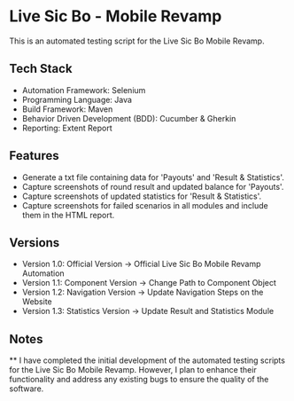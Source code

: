 # Live Sic Bo - Mobile Revamp

This is an automated testing script for the Live Sic Bo Mobile Revamp.

## Tech Stack
- Automation Framework: Selenium
- Programming Language: Java
- Build Framework: Maven
- Behavior Driven Development (BDD): Cucumber & Gherkin
- Reporting: Extent Report

## Features
- Generate a txt file containing data for 'Payouts' and 'Result & Statistics'.
- Capture screenshots of round result and updated balance for 'Payouts'.
- Capture screenshots of updated statistics for 'Result & Statistics'.
- Capture screenshots for failed scenarios in all modules and include them in the HTML report.

## Versions
- Version 1.0: Official Version -> Official Live Sic Bo Mobile Revamp Automation
- Version 1.1: Component Version -> Change Path to Component Object
- Version 1.2: Navigation Version -> Update Navigation Steps on the Website
- Version 1.3: Statistics Version -> Update Result and Statistics Module

## Notes
** I have completed the initial development of the automated testing scripts for the Live Sic Bo Mobile Revamp.
However, I plan to enhance their functionality and address any existing bugs to ensure the quality of the software.
